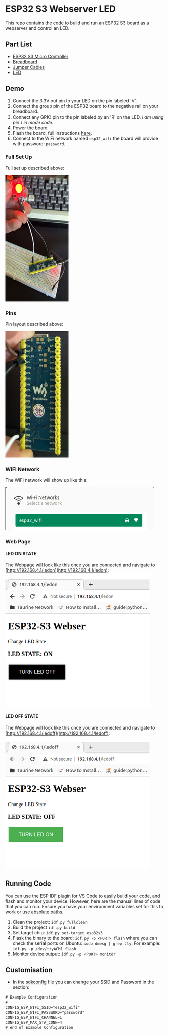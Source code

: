 # ESP32 S3 Webserver LED
This repo contains the code to build and run an ESP32 S3 board as a webserver and control an LED.

## Part List
- [ESP32 S3 Micro Controller](https://www.pishop.co.za/store/esp32-s3-microcontroller-24-ghz-wi-fi-development-board-dual-core-processor-with-frequency-up-to-240-mhz?keyword=esp32&category_id=0)
- [Breadboard](https://www.pishop.co.za/store/830-point-solderless-breadboard?keyword=830%20Point%20Solderless%20Breadboard&category_id=0)
- [Jumper Cables](https://www.pishop.co.za/store/120pcs-20cm-color-breadboard-jumper-cable-wire-kit?keyword=jumper%20cable&category_id=0)
- [LED](https://www.pishop.co.za/store/leds/10mm-rgb-led-module)

## Demo
1. Connect the 3.3V out pin to your LED on the pin labeled 'V'.
2. Connect the group pin of the ESP32 board to the negative rail on your breadboard.
3. Connect any GPIO pin to the pin labeled by an 'R' on the LED. _I am using pin 1 in mode code._
4. Power the board
5. Flash the board, full instructions [here](#running-code).
6. Connect to the WiFi network named `esp32_wifi` the board will provide with password: `password`.

### Full Set Up
Full set up described above:

<img alt="full-setup" height="400" src="images/full-setup.jpg" width="200"/>

### Pins
Pin layout described above:

<img alt="pins" height="400" src="images/pins.jpg" width="200"/>

### WiFi Network 
The WiFi network will show up like this:

![wifi-network](images/wifi-network.png)
### Web Page
#### LED ON STATE
The Webpage will look like this once you are connected and navigate to [http://192.168.4.1/ledon](http://192.168.4.1/ledon):
![led-on](images/led-on.png)
#### LED OFF STATE
The Webpage will look like this once you are connected and navigate to [http://192.168.4.1/ledoff](http://192.168.4.1/ledoff):
![led-off](images/led-off.png)

## Running Code
You can use the ESP IDF plugin for VS Code to easily build your code, and flash and monitor your device. However, here 
are the manual lines of code that you can run. Ensure you have your environment variables set for this to work or 
use absolute paths.
1. Clean the project: `idf.py fullclean`
2. Build the project `idf.py build`
3. Set target chip: `idf.py set-target esp32s3`
4. Flask the binary to the board: `idf.py -p <PORT> flash` where you can check the serial ports on Ubuntu: 
`sudo dmesg | grep tty`. For example: `idf.py -p /dev/ttyACM1 flash`
5. Monitor device output: `idf.py -p <PORT> monitor`

## Customisation
- In the [sdkconfig](sdkconfig) file you can change your SSID and Password in the section:
```
# Example Configuration
#
CONFIG_ESP_WIFI_SSID="esp32_wifi"
CONFIG_ESP_WIFI_PASSWORD="password"
CONFIG_ESP_WIFI_CHANNEL=1
CONFIG_ESP_MAX_STA_CONN=4
# end of Example Configuration
```